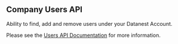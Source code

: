 ## Company Users API

Ability to find, add and remove users under your Datanest Account.

Please see the [Users API Documentation](https://documenter.getpostman.com/view/30686985/2s9YRCXrUJ#d2b20667-7e73-4db9-9e4e-04bc6c17e0d0) for more information.